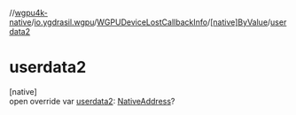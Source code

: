 //[wgpu4k-native](../../../../index.md)/[io.ygdrasil.wgpu](../../index.md)/[WGPUDeviceLostCallbackInfo](../index.md)/[[native]ByValue](index.md)/[userdata2](userdata2.md)

# userdata2

[native]\
open override var [userdata2](userdata2.md): [NativeAddress](../../../ffi/-native-address/index.md)?